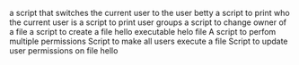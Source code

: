 a script that switches the current user to the user betty
a script to print who the current user is
a script to print user groups
a script to change owner of a file
a script to create a file hello
executable helo file
A script to perfom multiple permissions
Script to make all users execute a file
Script to update user permissions on file hello

